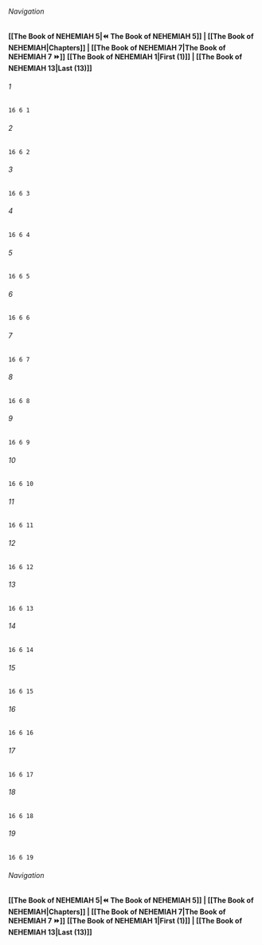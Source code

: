 
###### Navigation
**[[The Book of NEHEMIAH 5|⏪ The Book of NEHEMIAH 5]] | [[The Book of NEHEMIAH|Chapters]] | [[The Book of NEHEMIAH 7|The Book of NEHEMIAH 7 ⏩]]**
**[[The Book of NEHEMIAH 1|First (1)]] | [[The Book of NEHEMIAH 13|Last (13)]]**

###### 1
``` verse
16 6 1 
```
###### 2
``` verse
16 6 2 
```
###### 3
``` verse
16 6 3 
```
###### 4
``` verse
16 6 4 
```
###### 5
``` verse
16 6 5 
```
###### 6
``` verse
16 6 6 
```
###### 7
``` verse
16 6 7 
```
###### 8
``` verse
16 6 8 
```
###### 9
``` verse
16 6 9 
```
###### 10
``` verse
16 6 10 
```
###### 11
``` verse
16 6 11 
```
###### 12
``` verse
16 6 12 
```
###### 13
``` verse
16 6 13 
```
###### 14
``` verse
16 6 14 
```
###### 15
``` verse
16 6 15 
```
###### 16
``` verse
16 6 16 
```
###### 17
``` verse
16 6 17 
```
###### 18
``` verse
16 6 18 
```
###### 19
``` verse
16 6 19 
```

###### Navigation
**[[The Book of NEHEMIAH 5|⏪ The Book of NEHEMIAH 5]] | [[The Book of NEHEMIAH|Chapters]] | [[The Book of NEHEMIAH 7|The Book of NEHEMIAH 7 ⏩]]**
**[[The Book of NEHEMIAH 1|First (1)]] | [[The Book of NEHEMIAH 13|Last (13)]]**

